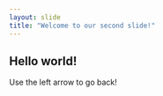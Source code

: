 ```yaml
---
layout: slide
title: "Welcome to our second slide!"
---
```

## Hello world!
Use the left arrow to go back!
